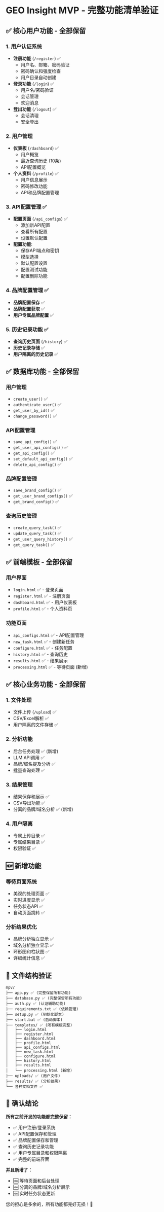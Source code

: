 # GEO Insight MVP - 完整功能清单验证

## ✅ 核心用户功能 - 全部保留

### 1. 用户认证系统
- **注册功能** (`/register`) ✅
  - 用户名、邮箱、密码验证
  - 密码确认和强度检查
  - 用户目录自动创建
- **登录功能** (`/login`) ✅
  - 用户名/密码验证
  - 会话管理
  - 欢迎消息
- **登出功能** (`/logout`) ✅
  - 会话清理
  - 安全登出

### 2. 用户管理
- **仪表板** (`/dashboard`) ✅
  - 用户概览
  - 最近查询历史 (10条)
  - API配置概览
- **个人资料** (`/profile`) ✅
  - 用户信息展示
  - 密码修改功能
  - API和品牌配置管理

### 3. API配置管理 ✅
- **配置页面** (`/api_configs`) ✅
  - 添加新API配置
  - 查看所有配置
  - 设置默认配置
- **配置功能**:
  - 保存API端点和密钥
  - 模型选择
  - 默认配置设置
  - 配置测试功能
  - 配置删除功能

### 4. 品牌配置管理 ✅
- **品牌配置保存** ✅
- **品牌配置获取** ✅
- **用户专属品牌配置** ✅

### 5. 历史记录功能 ✅
- **查询历史页面** (`/history`) ✅
- **历史记录存储** ✅
- **用户隔离的历史记录** ✅

## ✅ 数据库功能 - 全部保留

### 用户管理
- `create_user()` ✅
- `authenticate_user()` ✅
- `get_user_by_id()` ✅
- `change_password()` ✅

### API配置管理
- `save_api_config()` ✅
- `get_user_api_configs()` ✅
- `get_api_config()` ✅
- `set_default_api_config()` ✅
- `delete_api_config()` ✅

### 品牌配置管理
- `save_brand_config()` ✅
- `get_user_brand_configs()` ✅
- `get_brand_config()` ✅

### 查询历史管理
- `create_query_task()` ✅
- `update_query_task()` ✅
- `get_user_query_history()` ✅
- `get_query_task()` ✅

## ✅ 前端模板 - 全部保留

### 用户界面
- `login.html` ✅ - 登录页面
- `register.html` ✅ - 注册页面
- `dashboard.html` ✅ - 用户仪表板
- `profile.html` ✅ - 个人资料页

### 功能页面
- `api_configs.html` ✅ - API配置管理
- `new_task.html` ✅ - 创建新任务
- `configure.html` ✅ - 任务配置
- `history.html` ✅ - 查询历史
- `results.html` ✅ - 结果展示
- `processing.html` ✅ - 等待页面 (新增)

## ✅ 核心业务功能 - 全部保留

### 1. 文件处理
- 文件上传 (`/upload`) ✅
- CSV/Excel解析 ✅
- 用户隔离的文件存储 ✅

### 2. 分析功能
- 后台任务处理 ✅ (新增)
- LLM API调用 ✅
- 品牌/域名提及分析 ✅
- 批量查询处理 ✅

### 3. 结果管理
- 结果保存和展示 ✅
- CSV导出功能 ✅
- 分离的品牌/域名分析 ✅ (新增)

### 4. 用户隔离
- 专属上传目录 ✅
- 专属结果目录 ✅
- 权限验证 ✅

## 🆕 新增功能

### 等待页面系统
- 美观的处理页面 ✅
- 实时进度显示 ✅
- 任务状态API ✅
- 自动页面跳转 ✅

### 分析结果优化
- 品牌分析独立显示 ✅
- 域名分析独立显示 ✅
- 环形图和柱状图 ✅
- 详细统计信息 ✅

## 📁 文件结构验证

```
mpv/
├── app.py ✅ (完整保留所有功能)
├── database.py ✅ (完整保留所有功能)
├── auth.py ✅ (认证辅助功能)
├── requirements.txt ✅ (依赖管理)
├── setup.py ✅ (初始化脚本)
├── start.bat ✅ (启动脚本)
├── templates/ ✅ (所有模板完整)
│   ├── login.html
│   ├── register.html
│   ├── dashboard.html
│   ├── profile.html
│   ├── api_configs.html
│   ├── new_task.html
│   ├── configure.html
│   ├── history.html
│   ├── results.html
│   └── processing.html (新增)
├── uploads/ ✅ (用户文件)
├── results/ ✅ (分析结果)
└── 各种文档文件 ✅
```

## 🎯 确认结论

**所有之前开发的功能都完整保留：**
- ✅ 用户注册/登录系统
- ✅ API配置保存和管理
- ✅ 品牌配置保存和管理  
- ✅ 查询历史记录功能
- ✅ 用户专属目录和权限隔离
- ✅ 完整的前端界面

**并且新增了：**
- 🆕 等待页面和后台处理
- 🆕 分离的品牌/域名分析展示
- 🆕 实时任务状态更新

您的担心是多余的，所有功能都完好无损！🎉
